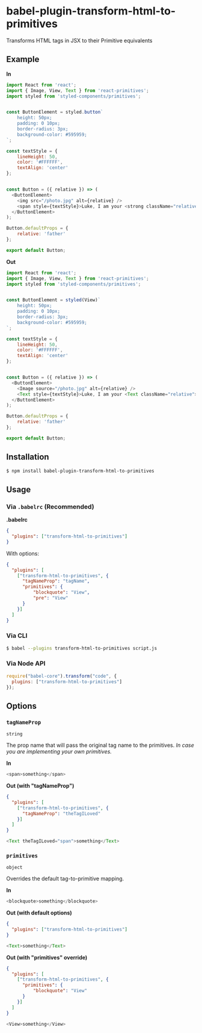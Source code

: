# babel-plugin-transform-html-to-primitives

Transforms HTML tags in JSX to their Primitive equivalents

## Example

**In**

```js
import React from 'react';
import { Image, View, Text } from 'react-primitives';
import styled from 'styled-components/primitives';


const ButtonElement = styled.button`
    height: 50px;
    padding: 0 10px;
    border-radius: 3px;
    background-color: #595959;
`;

const textStyle = {
    lineHeight: 50,
    color: '#FFFFFF',
    textAlign: 'center'
};


const Button = ({ relative }) => (
  <ButtonElement>
  	<img src="/photo.jpg" alt={relative} />
  	<span style={textStyle}>Luke, I am your <strong className="relative">{relative}</strong>.</span>
  </ButtonElement>
);

Button.defaultProps = {
    relative: 'father'
};

export default Button;
```

**Out**

```js
import React from 'react';
import { Image, View, Text } from 'react-primitives';
import styled from 'styled-components/primitives';


const ButtonElement = styled(View)`
    height: 50px;
    padding: 0 10px;
    border-radius: 3px;
    background-color: #595959;
`;

const textStyle = {
    lineHeight: 50,
    color: '#FFFFFF',
    textAlign: 'center'
};


const Button = ({ relative }) => (
  <ButtonElement>
  	<Image source="/photo.jpg" alt={relative} />
  	<Text style={textStyle}>Luke, I am your <Text className="relative">{relative}</Text>.</Text>
  </ButtonElement>
);

Button.defaultProps = {
    relative: 'father'
};

export default Button;
```

## Installation

```sh
$ npm install babel-plugin-transform-html-to-primitives
```

## Usage

### Via `.babelrc` (Recommended)

**.babelrc**

```json
{
  "plugins": ["transform-html-to-primitives"]
}
```

With options:

```json
{
  "plugins": [
    ["transform-html-to-primitives", {
      "tagNameProp": "tagName",
      "primitives": {
          "blockquote": "View",
          "pre": "View"
      }
    }]
  ]
}
```

### Via CLI

```sh
$ babel --plugins transform-html-to-primitives script.js
```

### Via Node API

```javascript
require("babel-core").transform("code", {
  plugins: ["transform-html-to-primitives"]
});
```

## Options

### `tagNameProp`

`string`

The prop name that will pass the original tag name to the primitives.
_In case you are implementing your own primitives._

**In**

```js
<span>something</span>
```

**Out (with "tagNameProp")**

```json
{
  "plugins": [
    ["transform-html-to-primitives", {
      "tagNameProp": "theTagILoved"
    }]
  ]
}
```

```js
<Text theTagILoved="span">something</Text>
```

### `primitives`

`object`

Overrides the default tag-to-primitive mapping.

**In**

```js
<blockquote>something</blockquote>
```

**Out (with default options)**

```json
{
  "plugins": ["transform-html-to-primitives"]
}
```

```js
<Text>something</Text>
```

**Out (with "primitives" override)**

```json
{
  "plugins": [
    ["transform-html-to-primitives", {
      "primitives": {
          "blockquote": "View"
      }
    }]
  ]
}
```

```js
<View>something</View>
```